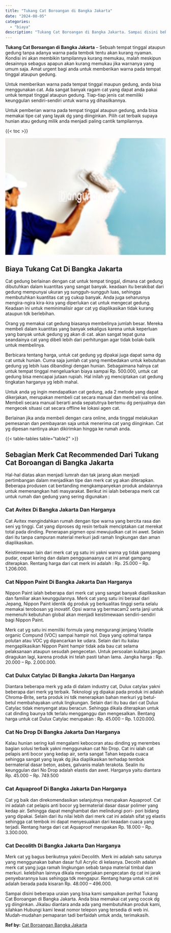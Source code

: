 ```yaml
---
title: "Tukang Cat Boroangan di Bangka Jakarta"
date: "2024-08-05"
categories: 
  - "biaya"
description: "Tukang Cat Boroangan di Bangka Jakarta. Sampai disini beberapa uraian yang bisa kami sampaikan perihal Tukang Cat Boroangan di Bangka Jakarta. Anda bisa mema..."
---
```


**Tukang Cat Boroangan di Bangka Jakarta** – Sebuah tempat tinggal ataupun gedung tanpa adanya warna pada tembok tentu akan kurang nyaman. Kondisi ini akan membikin tampilannya kurang memukau, malah meskipun desainnya sebagus apapun akan kurang memukau jika warnanya yang umum saja. Amat urgent bagi anda untuk memberikan warna pada tempat tinggal ataupun gedung.

Untuk memberikan warna pada tempat tinggal maupun gedung, anda bisa menggunakan cat. Ada sangat banyak ragam cat yang dapat anda pakai untuk tempat tinggal ataupun gedung. Tiap-tiap jenis cat memiliki keunggulan sendiri-sendiri untuk warna yg dihasilkannya.

Untuk pemberian warna pada tempat tinggal ataupun gedung, anda bisa memakai tipe cat yang layak dg yang diinginkan. Pilih cat terbaik supaya hunian atau gedung milik anda menjadi paling cantik tampilannya.

{{< toc >}}

![Tukang Cat Boroangan di Bangka Jakarta](/images/jasa-cat-murah05.png)

## Biaya Tukang Cat Di Bangka Jakarta

Cat gedung berlainan dengan cat untuk tempat tinggal, dimana cat gedung dibutuhkan dalam kuantitas yang sangat banyak. keadaan itu berakibat dari gedung mempunyai ukuran yg sungguh-sungguh luas, sehingga membutuhkan kuantitas cat yg cukup banyak. Anda juga seharusnya mengira-ngira kira-kira yang diperlukan cat untuk mengecat gedung. Keadaan ini untuk meminimalisir agar cat yg diaplikasikan tidak kurang ataupun tdk berlebihan.

Orang yg memakai cat gedung biasanya membelinya jumlah besar. Mereka membeli dalam kuantitas yang banyak sekaligus karena untuk keperluan yang banyak untuk gedung yg akan di cat. akan sangat tepat guna seandainya cat yang dibeli lebih dari perhitungan agar tidak bolak-balik untuk membelinya.

Berbicara tentang harga, untuk cat gedung yg dipakai juga dapat sama dg cat untuk hunian. Cuma saja jumlah cat yang membedakan untuk kebutuhan gedung yg lebih luas dibandingi dengan hunian. Sebagaimana halnya cat untuk tempat tinggal mengeluarkan biaya sampai Rp. 500.000, untuk cat gedung bisa mencapai jutaan rupiah. Hal inilah yg menciptakan cat gedung tingkatan harganya yg lebih mahal.

Untuk anda yg ingin mendapatkan cat gedung, ada 2 metode yang dapat dikerjakan, merupakan membeli cat secara manual dan membeli via online. Membeli secara manual berarti anda sepatutnya bertemu dg penjualnya dan mengecek situasi cat secara offline ke lokasi agen cat.

Berlainan jika anda membeli dengan cara online, anda tinggal melakukan pemesanan dan pembayaran saja untuk menerima cat yang diinginkan. Cat yg dipesan nantinya akan dikirimkan hingga ke rumah anda.

{{< table-tables table="table2" >}}

## Sebagian Merk Cat Recommended Dari Tukang Cat Boroangan di Bangka Jakarta

Hal-hal diatas akan menjadi lumrah dan tak jarang akan menjadi pertimbangan dalam menjadikan tipe dan merk cat yg akan diterapkan. Beberapa produsen cat bertanding mengkampanyekan produk andalannya untuk memenangkan hati masyarakat. Berikut ini ialah beberapa merk cat untuk rumah dan gedung yang sering digunakan :

### Cat Avitex Di Bangka Jakarta Dan Harganya

Cat Avitex mengindahkan rumah dengan tipe warna yang bercita rasa dan seni yg tinggi. Cat yang diproses dg resin terbaik menciptakan cat merekat total pada dinding. Penerapan pigmen opsi mewujudkan cat ini awet. Selain dari itu tanpa campuran material merkuri jadi ramah lingkungan dan aman diaplikasikan.

Keistimewaan lain dari merk cat yg satu ini yakni warna yg tidak gampang pudar, cepat kering dan dalam pengguanaanya cat ini amat gampang diterapkan. Rentang harga dari cat merk ini adalah : Rp. 25.000 – Rp. 1.206.000.

### Cat Nippon Paint Di Bangka Jakarta Dan Harganya

Nippon Paint ialah beberapa dari merk cat yang sangat banyak diaplikasikan dan familiar akan keunggulannya. Merk cat yang satu ini berasal dari Jepang, Nippon Paint identik dg produk yg berkualitas tinggi serta selalu memakai terobosan yg inovatif. Opsi warna yg bermacam2 serta janji untuk memenuhi kebutuhan global akan menjadi keistimewaan sendiri-sendiri bagi Nippon Paint.

Merk cat yg satu ini memiliki formula yang mengurangi jenjang Volatile organic Compund (VOC) sampai hampir nol. Daya yang optimal tanpa polutan atau VOC yg dipancarkan ke udara. Selain dari itu kalau mengaplikasikan Nippon Paint hampir tidak ada bau cat selama pelaksanaan ataupun sesudah pengecetan. Untuk persoalan kulaitas jangan diragukan lagi, karena produk ini telah pasti tahan lama. Jangka harga : Rp. 20.000 – Rp. 2.000.000.

### Cat Dulux Catylac Di Bangka Jakarta Dan Harganya

Diantara beberapa merk yg ada di dalam industry cat, Dulux catylax yakni beberapa dari merk yg terbaik. Teknologi yg dipakai pada produk ini adalah Chroma-Brite, serta produk ini tdk menerapkan bahan merkuri yg betul-betul membahayakan untuk lingkungan. Selain dari itu bau dari cat Dulux Catylac tidak menyengat atau beracun. Sehingga dikala diterapkan untuk cat dinding baunya tdk terlalu mengganggu dan mengesalkan. Bentang harga untuk cat Dulux Catylac merupakan : Rp. 45.000 – Rp. 1.020.000.

### Cat No Drop Di Bangka Jakarta Dan Harganya

Kalau hunian sering kali mengalami kebocoran atau dinding yg merembes bagian solusi terbaik yakni menggunakan cat No Drop. Cat ini ialah cat pelapis anti bocor yang kedap air, serta sangat Tahan kepada cuaca sehingga sangat yang layak dg jika diaplikasikan terhadap tembok bermaterial dasar beton, asbes, galvanis malah terakota. Sealin itu keunggulan dari No Drop adalah elastis dan awet. Harganya yaitu diantara Rp. 45.000 – Rp. 749.500

### Cat Aquaproof Di Bangka Jakarta Dan Harganya

Cat yg baik dan direkomendasikan selanjutnya merupakan Aquaproof. Cat ini adalah cat pelapis anti bocor yg bermaterial dasar dasar polimer yang kedap air. Sehingga dapat menghambat dan melindungi pori- pori bidang yang dipakai. Selain dari itu nilai lebih dari merk cat ini adalah sifat yg elastis sehingga cat tembok ini dapat menyesuaikan dari keaadan cuaca yang terjadi. Rentang harga dari cat Aquaproof merupakan Rp. 18.000 – Rp. 3.300.000.

### Cat Decolith Di Bangka Jakarta Dan Harganya

Merk cat yg bagus berikutnya yakni Decolith. Merk ini adalah satu satunya yang menggunakan bahan dasar full Acrylic di kelasnya. Decolih adalah merk cat yang juga ramah lingkungan sebab tanpa material timbal dan merkuri. kelebihan lainnya dikala mengerjakan pengecatan dg cat ini jarak penyebarannya luas sehingga tdk mengapur. Rentang harga untuk cat ini adalah berada pada kisaran Rp. 48.000 – 496.000.

Sampai disini beberapa uraian yang bisa kami sampaikan perihal Tukang Cat Boroangan di Bangka Jakarta. Anda bisa memakai cat yang cocok dg yg diinginkan. Jikalau diantara anda ada yang membutuhkan produk kami, silahkan Hubungi kami lewat nomor telepon yang tersedia di web ini. Mudah-mudahan pemaparan tadi berfaidah untuk anda, terimakasih.

**Ref by:** [Cat Boroangan Bangka Jakarta](https://id.wikipedia.org/wiki/Cat)

